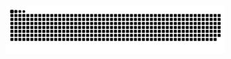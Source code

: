 ![](https://raw.githubusercontent.com/VegetableKitten/VegetableKitten/main/assets/github-contribution-grid-snake.svg)              
